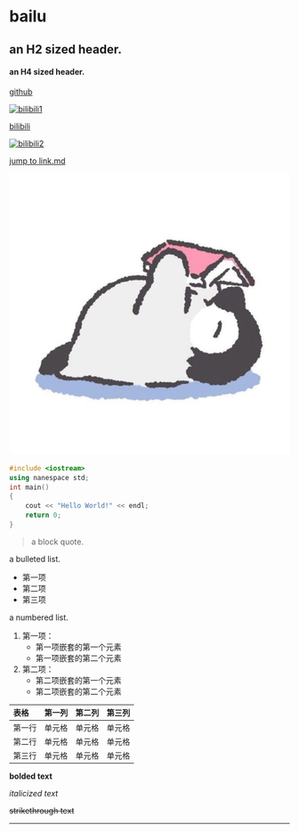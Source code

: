 # bailu
## an H2 sized header.
#### an H4 sized header.

[github](https://github.com/)

[![bilibili1](https://i0.hdslb.com/bfs/feed-admin/b58399c1104396f35e83851a3a9299a4291e39c1.png "bilibili")](https://www.bilibili.com/)

[bilibili](https://www.bilibili.com/)

[![bilibili2](https://i0.hdslb.com/bfs/vc/c1e19150b5d1e413958d45e0e62f012e3ee200af.png "bilibili")](https://www.bilibili.com/)

[jump to link.md](link.md)

![pic](LittlePenguin.jpg)

```c++
#include <iostream>
using nanespace std;
int main()
{
    cout << "Hello World!" << endl;
    return 0;
}
```

> a block quote.

a bulleted list.
* 第一项
* 第二项
* 第三项

a numbered list.
1. 第一项：
    - 第一项嵌套的第一个元素
    - 第一项嵌套的第二个元素
2. 第二项：
    - 第二项嵌套的第一个元素
    - 第二项嵌套的第二个元素

| 表格 | 第一列 | 第二列 | 第三列|
| :-----| :----:| :----: | :----: |
| 第一行 | 单元格 | 单元格 | 单元格 |
| 第二行 | 单元格 | 单元格 | 单元格 |
| 第三行 | 单元格 | 单元格 | 单元格 |

**bolded text**

*italicized text*

~~strikethrough text~~

***
